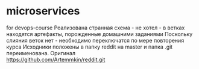 # microservices
for devops-course
Реализована странная схема - не хотел - в ветках находятся артефакты, порожденные домашними заданиями 
Поскольку слияния веток нет - необходимо переключатся по мере повторения курса
Исходники положены в папку reddit на master и папка .git переименована. Оригинал  
https://github.com/Artemmkin/reddit.git
